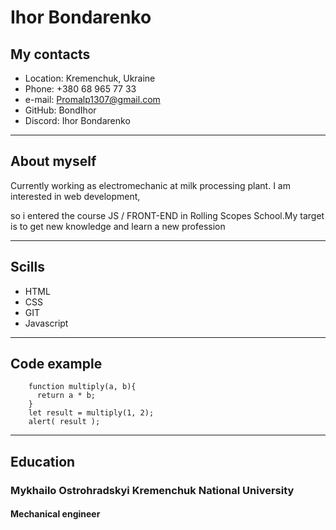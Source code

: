 # Ihor Bondarenko

## My contacts

* Location: Kremenchuk, Ukraine
* Phone: +380 68 965 77 33
* e-mail: Promalp1307@gmail.com
* GitHub: BondIhor
* Discord: Ihor Bondarenko
***
## About myself
Currently working as electromechanic at milk processing plant. I am interested in web development, 

so i entered the course JS / FRONT-END in Rolling Scopes School.My target is to get new knowledge and learn a new profession

---

## Scills
* HTML
* CSS
* GIT
* Javascript

***

## Code example
```
    function multiply(a, b){
      return a * b;
    }
    let result = multiply(1, 2);
    alert( result );
```
---
## Education
### Mykhailo Ostrohradskyi Kremenchuk National University
#### Mechanical engineer

